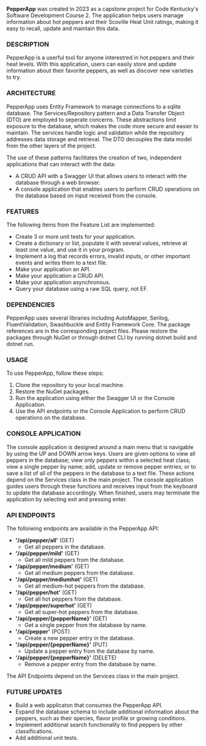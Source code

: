 **PepperApp** was created in 2023 as a capstone project for Code Kentucky's Software Development Course 2.
The application helps users manage information about hot peppers and their Scoville Heat Unit ratings, making it easy to recall, update and maintain this data.

### DESCRIPTION
PepperApp is a userful tool for anyone interestred in hot peppers and their heat levels. 
With this application, users can easily store and update information about their favorite peppers, as well as discover new varieties to try.

### ARCHITECTURE
PepperApp uses Entity Framework to manage connections to a sqlite database.
The Services/Repository pattern and a Data Transfer Object (DTO) are employed to seperate concerns.
These abstractions limit exposure to the database, which makes the code more secure and easier to maintain.
The services handle logic and validation while the repository addresses data storage and retrieval.
The DTO decouples the data model from the other layers of the project.

The use of these patterns facilitates the creation of two, independent applications that can interact with the data: 
- A CRUD API with a Swagger UI that allows users to interact with the database through a web browser.
- A console application that enables users to perform CRUD operations on the database based on input received from the console.

### FEATURES
The following items from the Feature List are implemented:
- Create 3 or more unit tests for your application.
- Create a dictionary or list, populate it with several values, retrieve at least one value, and use it in your program.
- Implement a log that records errors, invalid inputs, or other important events and writes them to a text file.
- Make your application an API.
- Make your application a CRUD API.
- Make your application asynchronous.
- Query your database using a raw SQL query, not EF.

### DEPENDENCIES
PepperApp uses several libraries including AutoMapper, Serilog, FluentValidation, Swashbuckle and Entity Framework Core.
The package references are in the corresponding project files.
Please restore the packages through NuGet or through dotnet CLI by running dotnet build and dotnet run.

### USAGE
To use PepperApp, follow these steps:
1. Clone the repository to your local machine.
2. Restore the NuGet packages.
3. Run the application using either the Swagger UI or the Console Application.
4. Use the API endpoints or the Console Application to perform CRUD operations on the database.

### CONSOLE APPLICATION
The console application is designed around a main menu that is navigable by using the UP and DOWN arrow keys.
Users are given options to view all peppers in the database; view only peppers within a selected heat class; view a single pepper by name; add, update or remove pepper entries; or to save a list of all of the peppers in the database to a text file.
These actions depend on the Services class in the main project.
The console application guides users through these functions and receives input from the keyboard to update the database accordingly.
When finished, users may terminate the application by selecting exit and pressing enter.

### API ENDPOINTS
The folloiwing endpoints are available in the PepperApp API:  
- **'/api/pepper/all'**	(GET)
	- Get all peppers in the database.
- **'/api/pepper/mild'** (GET)
	- Get all mild peppers from the database.
- **'/api/pepper/medium'** (GET)
	- Get all medium peppers from the database.
- **'/api/pepper/mediumhot'** (GET)
	- Get all medium-hot peppers from the database.
- **'/api/pepper/hot'** (GET)
	- Get all hot peppers from the database.
- **'/api/pepper/superhot'** (GET)
	- Get all super-hot peppers from the database.
- **'/api/pepper/{pepperName}'** (GET)
	- Get a single pepper from the database by name.
- **'/api/pepper'**	(POST)
	- Create a new pepper entry in the database.
- **'/api/pepper/{pepperName}'** (PUT) 
	- Update a pepper entry from the database by name.
- **'/api/pepper/{pepperName}'** (DELETE)
	- Remove a pepper entry from the database by name.

The API Endpoints depend on the Services class in the main project.

### FUTURE UPDATES
- Build a web applicaton that consumes the PepperApp API.
- Expand the database schema to include additional information about the peppers, such as their species, flavor profile or growing conditions.
- Implement additional search functionality to find peppers by other classifications.
- Add additional unit tests.
